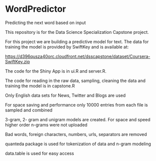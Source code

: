 # WordPredictor
Predicting the next word based on input

This repository is for the Data Science Specialization Capstone project.

For this project we are building a predictive model for text. The data for training the model is provided by SwiftKey and is available at:

https://d396qusza40orc.cloudfront.net/dsscapstone/dataset/Coursera-SwiftKey.zip

The code for the Shiny App is in ui.R and server.R.

The code for reading in the raw data, sampling, cleaning the data and training the model is in capstone.R

Only English data sets for News, Twitter and Blogs are used

For space saving and performance only 10000 entries from each file is sampled and combined

3-gram, 2- gram and unigram models are created. For space and speed higher order n-grams were not uploaded 

Bad words, foreign characters, numbers, urls, separators are removed

quanteda package is used for tokenization of data and n-gram modeling

data.table is used for easy access 
